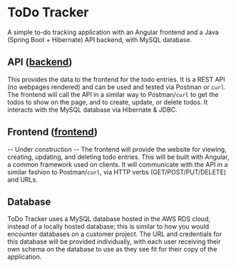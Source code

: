 # ToDo Tracker
A simple to-do tracking application with an Angular frontend and a Java (Spring Boot + Hibernate) API backend, with MySQL database.

## API ([backend](/backend/README.md))
This provides the data to the frontend for the todo entries. It is a REST API (no webpages rendered) and can be used and tested via Postman or `curl`. The frontend will call the API in a similar way to Postman/`curl` to get the todos to show on the page, and to create, update, or delete todos. It interacts with the MySQL database via Hibernate & JDBC.

## Frontend ([frontend](/frontend/README.md))
-- Under construction --
The frontend will provide the website for viewing, creating, updating, and deleting todo entries. This will be built with Angular, a common framework used on clients. It will communicate with the API in a similar fashion to Postman/`curl`, via HTTP verbs (GET/POST/PUT/DELETE) and URLs.

## Database
ToDo Tracker uses a MySQL database hosted in the AWS RDS cloud, instead of a locally hosted database; this is similar to how you would encounter databases on a customer project. The URL and credentials for this database will be provided individually, with each user receiving their own schema on the database to use as they see fit for their copy of the application.
